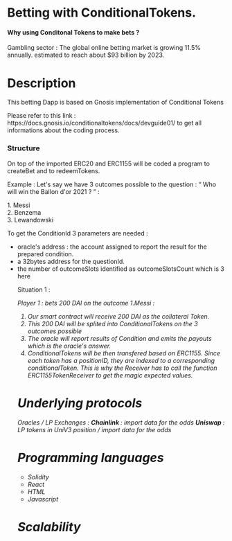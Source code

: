 # Betting with ConditionalTokens. 


<h4> Why using Conditonal Tokens to make bets ? </h4>

<p> Gambling sector : The global online betting market is growing 11.5% annually. estimated to reach about $93 billion by 2023.
   


<h1> Description </h1>

<p> This betting Dapp is based on Gnosis implementation of Conditional Tokens </p> 
Please refer to this link : https://docs.gnosis.io/conditionaltokens/docs/devguide01/ to get all informations about the coding process. 

<h3> Structure </h3> 

On top of the imported ERC20 and ERC1155 will be coded a program to createBet and to redeemTokens.

<string> Example :</string> 
Let's say we have 3 outcomes possible to the question : <q> Who will win the Ballon d'or 2021 ?  </q> :

<dl>
<dt> 1. Messi </dt>
<dt> 2. Benzema </dt>
<dt> 3. Lewandowski </dt>
</dl>

To get the ConditionId 3 parameters are needed : 

<ul>
  <li>oracle's address : the account assigned to report the result for the prepared condition. </li>
 <li>a 32bytes address for the questionId.  </li>
 <li>the number of outcomeSlots identified as outcomeSlotsCount which is 3 here </li>
  
 
Situation 1 : 
  

<em> Player 1 :  bets 200 DAI on the outcome 1.Messi <em> : 
  
  1. Our smart contract will receive 200 DAI as the collateral Token.
  2. This 200 DAI will be splited into ConditionalTokens on the 3 outcomes possible
  3. The oracle will report results of Condition and emits the payouts which is the oracle's answer. 
  4. ConditionalTokens will be then transfered based on ERC1155. Since each token has a positionID, they are indexed to a corresponding conditionalToken. 
  This is why the Receiver has to call the function ERC1155TokenReceiver to get the magic expected values. 



# Underlying protocols

  Oracles / LP Exchanges : 
  <strong> Chainlink </strong> : import data for the odds
  <strong> Uniswap </strong> : LP tokens in UniV3 position / import data for the odds 


# Programming languages

 <ul>

   <li> Solidity </li>
   <li> React </li>
   <li> HTML </li>
   <li> Javascript </li>
 

 </ul>

# Scalability

